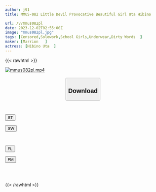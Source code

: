 ```yaml
---
author: j91
title: MMUS-082 Little Devil Provocative Beautiful Girl Uta Hibino

url: /v/mmus082pl
date: 2023-12-02T02:55:00Z
image: "mmus082pl.jpg"
tags: [Censored,Solowork,School Girls,Underwear,Dirty Words	 ]
maker: [Marrion   ]
actress: [Hibino Uta  ]
---
```



{{< rawhtml >}}

<div class="video" data-videoid="9B04VpxAXKCaQKO">
    <a href="javascript:;">
        <img src="/v/mmus082pl/mmus082pl.jpg" width="WIDTH" height="HEIGHT" alt="mmus082pl.mp4" loading="lazy">
    </a>
</div>

<script type="text/javascript" src="https://j91.asia/asset/on-demand-st.js"></script>

<br>
  <link rel="stylesheet" href="https://j91.asia/asset/bs5.css">
  
  <center>
  <button class="btn btn-primary" type="button" data-bs-toggle="collapse" data-bs-target=".multi-collapse" aria-expanded="false" aria-controls="multiCollapseExample1 multiCollapseExample2"><h2>Download</h2></button></center>
</p>
<div class="row">
  <div class="col">
    <div class="collapse multi-collapse" id="multiCollapseExample1">
      <div class="card card-body">
	      	      <br>
<div class="buttons">  
<p><a href="https://streamtape.to/v/9B04VpxAXKCaQKO" target="_blank"><button class="btn-hover color-3"><i class="fa fa-download"></i> ST</button></a></p>
<p><a href="https://flaswish.com/68q21m7o2jt2" target="_blank"><button class="btn-hover color-2"><i class="fa fa-download"></i> SW</button></a></p></div>
    </div>
  </div>
</div>
  <div class="col">
    <div class="collapse multi-collapse" id="multiCollapseExample2">
      <div class="card card-body">
	      <br>
<div class="buttons">
<p><a href="javascript:;" target="_blank"><button class="btn-hover color-9"><i class="fa fa-download"></i> FL</button></a></p>
<p><a href="javascript:;" target="_blank"><button class="btn-hover color-8"><i class="fa fa-download"></i> FM</button></a></p></div>
<br><br>
      </div>
    </div>
  </div>
</div>

{{< /rawhtml >}}